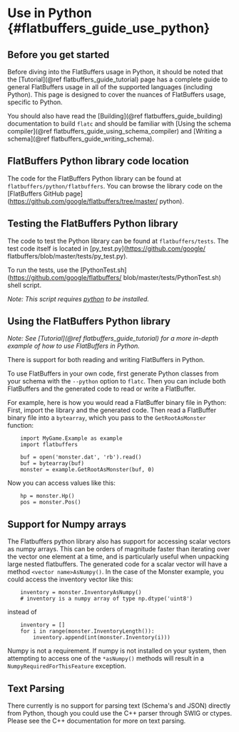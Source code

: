 Use in Python {#flatbuffers_guide_use_python}
=============

## Before you get started

Before diving into the FlatBuffers usage in Python, it should be noted that the
[Tutorial](@ref flatbuffers_guide_tutorial) page has a complete guide to general
FlatBuffers usage in all of the supported languages (including Python). This
page is designed to cover the nuances of FlatBuffers usage, specific to
Python.

You should also have read the [Building](@ref flatbuffers_guide_building)
documentation to build `flatc` and should be familiar with
[Using the schema compiler](@ref flatbuffers_guide_using_schema_compiler) and
[Writing a schema](@ref flatbuffers_guide_writing_schema).

## FlatBuffers Python library code location

The code for the FlatBuffers Python library can be found at
`flatbuffers/python/flatbuffers`. You can browse the library code on the
[FlatBuffers GitHub page](https://github.com/google/flatbuffers/tree/master/
python).

## Testing the FlatBuffers Python library

The code to test the Python library can be found at `flatbuffers/tests`.
The test code itself is located in [py_test.py](https://github.com/google/
flatbuffers/blob/master/tests/py_test.py).

To run the tests, use the [PythonTest.sh](https://github.com/google/flatbuffers/
blob/master/tests/PythonTest.sh) shell script.

*Note: This script requires [python](https://www.python.org/) to be
installed.*

## Using the FlatBuffers Python library

*Note: See [Tutorial](@ref flatbuffers_guide_tutorial) for a more in-depth
example of how to use FlatBuffers in Python.*

There is support for both reading and writing FlatBuffers in Python.

To use FlatBuffers in your own code, first generate Python classes from your
schema with the `--python` option to `flatc`. Then you can include both
FlatBuffers and the generated code to read or write a FlatBuffer.

For example, here is how you would read a FlatBuffer binary file in Python:
First, import the library and the generated code. Then read a FlatBuffer binary
file into a `bytearray`, which you pass to the `GetRootAsMonster` function:

~~~~~~~~~~~~~~~~~~~~~~~~~~~~~~~~~~~~~~~~~~~~~~~~~~~~~~~~~~~~~~~~~~{.py}
    import MyGame.Example as example
    import flatbuffers

    buf = open('monster.dat', 'rb').read()
    buf = bytearray(buf)
    monster = example.GetRootAsMonster(buf, 0)
~~~~~~~~~~~~~~~~~~~~~~~~~~~~~~~~~~~~~~~~~~~~~~~~~~~~~~~~~~~~~~~~~~

Now you can access values like this:

~~~~~~~~~~~~~~~~~~~~~~~~~~~~~~~~~~~~~~~~~~~~~~~~~~~~~~~~~~~~~~~~~~{.py}
    hp = monster.Hp()
    pos = monster.Pos()
~~~~~~~~~~~~~~~~~~~~~~~~~~~~~~~~~~~~~~~~~~~~~~~~~~~~~~~~~~~~~~~~~~

## Support for Numpy arrays

The Flatbuffers python library also has support for accessing scalar
vectors as numpy arrays. This can be orders of magnitude faster than
iterating over the vector one element at a time, and is particularly
useful when unpacking large nested flatbuffers. The generated code for
a scalar vector will have a method `<vector name>AsNumpy()`. In the
case of the Monster example, you could access the inventory vector
like this:

~~~~~~~~~~~~~~~~~~~~~~~~~~~~~~~~~~~~~~~~~~~~~~~~~~~~~~~~~~~~~~~~~~{.py}
    inventory = monster.InventoryAsNumpy()
    # inventory is a numpy array of type np.dtype('uint8')
~~~~~~~~~~~~~~~~~~~~~~~~~~~~~~~~~~~~~~~~~~~~~~~~~~~~~~~~~~~~~~~~~~

instead of

~~~~~~~~~~~~~~~~~~~~~~~~~~~~~~~~~~~~~~~~~~~~~~~~~~~~~~~~~~~~~~~~~~{.py}
    inventory = []
    for i in range(monster.InventoryLength()):
        inventory.append(int(monster.Inventory(i)))
~~~~~~~~~~~~~~~~~~~~~~~~~~~~~~~~~~~~~~~~~~~~~~~~~~~~~~~~~~~~~~~~~~

Numpy is not a requirement. If numpy is not installed on your system,
then attempting to access one of the `*asNumpy()` methods will result
in a `NumpyRequiredForThisFeature` exception.

## Text Parsing

There currently is no support for parsing text (Schema's and JSON) directly
from Python, though you could use the C++ parser through SWIG or ctypes. Please
see the C++ documentation for more on text parsing.

<br>

